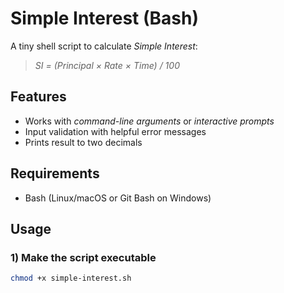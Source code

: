 
# Simple Interest (Bash)

A tiny shell script to calculate *Simple Interest*:

> *SI = (Principal × Rate × Time) / 100*

## Features
- Works with *command-line arguments* or *interactive prompts*
- Input validation with helpful error messages
- Prints result to two decimals

## Requirements
- Bash (Linux/macOS or Git Bash on Windows)

## Usage

### 1) Make the script executable
```bash
chmod +x simple-interest.sh
